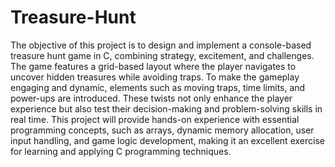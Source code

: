 # Treasure-Hunt
The objective of this project is to design and implement a console-based
treasure hunt game in C, combining strategy, excitement, and challenges. The game features a
grid-based layout where the player navigates to uncover hidden treasures while avoiding traps.
To make the gameplay engaging and dynamic, elements such as moving traps, time limits, and
power-ups are introduced. These twists not only enhance the player experience but also test
their decision-making and problem-solving skills in real time. This project will provide hands-on
experience with essential programming concepts, such as arrays, dynamic memory allocation,
user input handling, and game logic development, making it an excellent exercise for learning
and applying C programming techniques.
